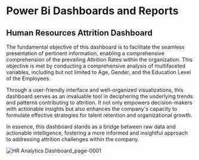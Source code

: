 # Power Bi Dashboards and Reports

## Human Resources Attrition Dashboard 

The fundamental objective of this dashboard is to facilitate the seamless presentation of pertinent information, enabling a comprehensive comprehension of the prevailing Attrition Rates within the organization. This objective is met by conducting a comprehensive analysis of multifaceted variables, including but not limited to Age, Gender, and the Education Level of the Employees.

Through a user-friendly interface and well-organized visualizations, this dashboard serves as an invaluable tool in deciphering the underlying trends and patterns contributing to attrition. It not only empowers decision-makers with actionable insights but also enhances the company's capacity to formulate effective strategies for talent retention and organizational growth.

In essence, this dashboard stands as a bridge between raw data and actionable intelligence, fostering a more informed and insightful approach to addressing attrition challenges within the company.

![HR Analytics Dashboard_page-0001](https://github.com/EmaStehr/Power-Bi/assets/114269507/3154e2cf-38e4-4149-afdb-642d0c4065a5)
